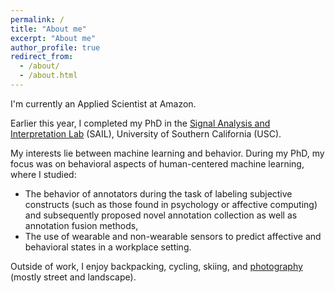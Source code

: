 ```yaml
---
permalink: /
title: "About me"
excerpt: "About me"
author_profile: true
redirect_from:
  - /about/
  - /about.html
---
```


I'm currently an Applied Scientist at Amazon.

Earlier this year, I completed my PhD in the [Signal Analysis and Interpretation Lab](https://sail.usc.edu/) (SAIL), University of Southern California (USC).

My interests lie between machine learning and behavior. During my PhD, my focus was on behavioral aspects of human-centered machine learning, where I studied:

 - The behavior of annotators during the task of labeling subjective constructs (such as those found in psychology or affective computing) and subsequently proposed novel annotation collection as well as annotation fusion methods,
 - The use of wearable and non-wearable sensors to predict affective and behavioral states in a workplace setting.

Outside of work, I enjoy backpacking, cycling, skiing, and [photography](https://www.500px.com/kmundnic) (mostly street and landscape).
